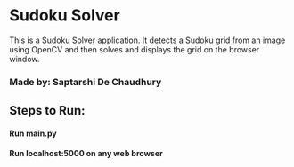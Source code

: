 # Sudoku Solver
This is a Sudoku Solver application. It detects a Sudoku grid from an image using OpenCV and then solves and displays the grid on the browser window.

### Made by: Saptarshi De Chaudhury

## Steps to Run:

#### Run main.py

#### Run localhost:5000 on any web browser

